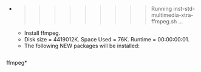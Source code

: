 * >>>>>>>>> Running inst-std-multimedia-xtra-ffmpeg.sh ...
  * Install ffmpeg.
  * Disk size = 4419012K. Space Used = 76K. Runtime = 00:00:00:01.
  * The following NEW packages will be installed:
  ```bash
ffmpeg*
  ```
